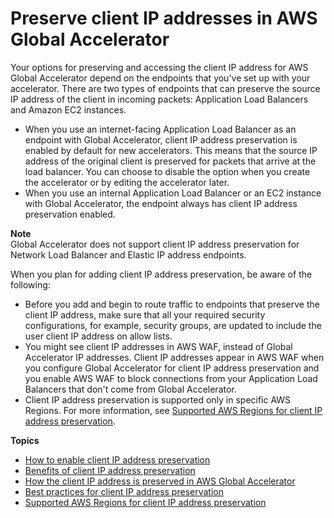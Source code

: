 # Preserve client IP addresses in AWS Global Accelerator<a name="preserve-client-ip-address"></a>

Your options for preserving and accessing the client IP address for AWS Global Accelerator depend on the endpoints that you've set up with your accelerator\. There are two types of endpoints that can preserve the source IP address of the client in incoming packets: Application Load Balancers and Amazon EC2 instances\.
+ When you use an internet\-facing Application Load Balancer as an endpoint with Global Accelerator, client IP address preservation is enabled by default for new accelerators\. This means that the source IP address of the original client is preserved for packets that arrive at the load balancer\. You can choose to disable the option when you create the accelerator or by editing the accelerator later\.
+ When you use an internal Application Load Balancer or an EC2 instance with Global Accelerator, the endpoint always has client IP address preservation enabled\. 

**Note**  
Global Accelerator does not support client IP address preservation for Network Load Balancer and Elastic IP address endpoints\.

When you plan for adding client IP address preservation, be aware of the following:
+ Before you add and begin to route traffic to endpoints that preserve the client IP address, make sure that all your required security configurations, for example, security groups, are updated to include the user client IP address on allow lists\. 
+ You might see client IP addresses in AWS WAF, instead of Global Accelerator IP addresses\. Client IP addresses appear in AWS WAF when you configure Global Accelerator for client IP address preservation and you enable AWS WAF to block connections from your Application Load Balancers that don't come from Global Accelerator\.
+ Client IP address preservation is supported only in specific AWS Regions\. For more information, see [Supported AWS Regions for client IP address preservation](preserve-client-ip-address.regions.md)\.

**Topics**
+ [How to enable client IP address preservation](preserve-client-ip-address.how-to-enable-preservation.md)
+ [Benefits of client IP address preservation](preserve-client-ip-address.benefits-of-preservation.md)
+ [How the client IP address is preserved in AWS Global Accelerator](preserve-client-ip-address.headers.md)
+ [Best practices for client IP address preservation](best-practices-aga.md)
+ [Supported AWS Regions for client IP address preservation](preserve-client-ip-address.regions.md)